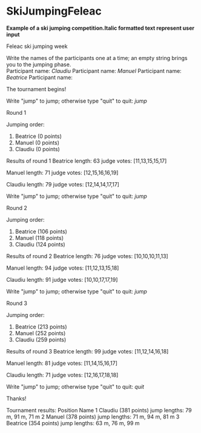 # SkiJumpingFeleac

**Example of a ski jumping competition.Italic formatted text represent user input**

Feleac ski jumping week

Write the names of the participants one at a time; an empty string brings you to the jumping phase.                
   Participant name: *Claudiu*
   Participant name: *Manuel*
   Participant name: *Beatrice*
   Participant name: 

The tournament begins!

Write "jump" to jump; otherwise type "quit" to quit: *jump*

Round 1

Jumping order:
  1. Beatrice (0 points)
  2. Manuel (0 points)
  3. Claudiu (0 points)

Results of round 1
  Beatrice
    length: 63
    judge votes: [11,13,15,15,17]

  Manuel
    length: 71
    judge votes: [12,15,16,16,19]

  Claudiu
    length: 79
    judge votes: [12,14,14,17,17]

Write "jump" to jump; otherwise type "quit" to quit: *jump*

Round 2

Jumping order:
  1. Beatrice (106 points)
  2. Manuel (118 points)
  3. Claudiu (124 points)

Results of round 2
  Beatrice
    length: 76
    judge votes: [10,10,10,11,13]

  Manuel
    length: 94
    judge votes: [11,12,13,15,18]

  Claudiu
    length: 91
    judge votes: [10,10,17,17,19]

Write "jump" to jump; otherwise type "quit" to quit: *jump*

Round 3

Jumping order:
  1. Beatrice (213 points)
  2. Manuel (252 points)
  3. Claudiu (259 points)

Results of round 3
  Beatrice
    length: 99
    judge votes: [11,12,14,16,18]

  Manuel
    length: 81
    judge votes: [11,14,15,16,17]

  Claudiu
    length: 71
    judge votes: [12,16,17,18,18]

Write "jump" to jump; otherwise type "quit" to quit: *quit*

Thanks!

Tournament results:
Position    Name
1           Claudiu (381 points)
            jump lengths: 79 m, 91 m, 71 m
2           Manuel (378 points)
            jump lengths: 71 m, 94 m, 81 m
3           Beatrice (354 points)
            jump lengths: 63 m, 76 m, 99 m
